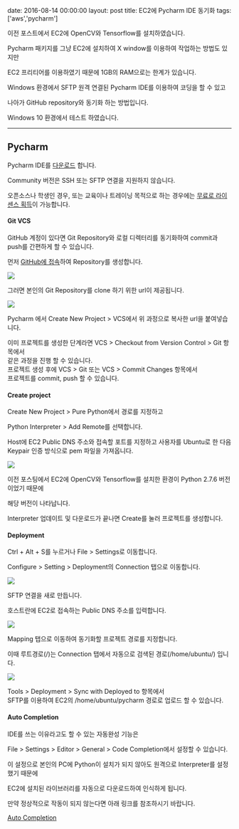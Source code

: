 date: 2016-08-14 00:00:00
layout: post
title: EC2에 Pycharm IDE 동기화
tags: ['aws','pycharm']

이전 포스트에서 EC2에 OpenCV와 Tensorflow를 설치하였습니다.

Pycharm 패키지를 그냥 EC2에 설치하여 X window를 이용하여 작업하는 방법도 있지만

EC2 프리티어를 이용하였기 때문에 1GB의 RAM으로는 한계가 있습니다.

Windows 환경에서 SFTP 원격 연결된 Pycharm IDE를 이용하여 코딩을 할 수 있고

나아가 GitHub repository와 동기화 하는 방법입니다.

Windows 10 환경에서 테스트 하였습니다.

---

## Pycharm

Pycharm IDE를 [다운로드](//www.jetbrains.com/pycharm/download/#section=windows) 합니다.

<div class='warn'>
Community 버전은 SSH 또는 SFTP 연결을 지원하지 않습니다.
</div>

오픈소스나 학생인 경우, 또는 교육이나 트레이닝 목적으로 하는 경우에는 [무료로 라이센스 획득](//www.jetbrains.com/pycharm/buy/#edition=discounts)이 가능합니다.


#### Git VCS

GitHub 계정이 있다면 Git Repository와 로컬 디렉터리를 동기화하여 commit과 push를 간편하게 할 수 있습니다.

먼저 [GitHub에 접속](//github.com)하여 Repository를 생성합니다.

![](//s3.ap-northeast-2.amazonaws.com/jongwony/blog/aws/gitrepo.png)

그러면 본인의 Git Repository를 clone 하기 위한 url이 제공됩니다.

![](//s3.ap-northeast-2.amazonaws.com/jongwony/blog/aws/giturl.png)

Pycharm 에서 Create New Project > VCS에서 위 과정으로 복사한 url을 붙여넣습니다.

<div class='def'>
이미 프로젝트를 생성한 단계라면 VCS > Checkout from Version Control > Git 항목에서
<br>
같은 과정을 진행 할 수 있습니다.
</div>

<div class='def'>
프로젝트 생성 후에 VCS > Git 또는 VCS > Commit Changes 항목에서 <br>
프로젝트를 commit, push 할 수 있습니다.
</div>

#### Create project

Create New Project > Pure Python에서 경로를 지정하고

Python Interpreter > Add Remote를 선택합니다.

Host에 EC2 Public DNS 주소와 접속할 포트를 지정하고 사용자를 Ubuntu로 한 다음 Keypair 인증 방식으로 pem 파일을 가져옵니다.

![](//s3.ap-northeast-2.amazonaws.com/jongwony/blog/aws/interpreter.png)

이전 포스팅에서 EC2에 OpenCV와 Tensorflow를 설치한 환경이 Python 2.7.6 버전이었기 때문에

해당 버전이 나타납니다.

Interpreter 업데이트 및 다운로드가 끝나면 Create를 눌러 프로젝트를 생성합니다.


#### Deployment

Ctrl + Alt + S를 누르거나 File > Settings로 이동합니다.

Configure > Setting > Deployment의 Connection 탭으로 이동합니다.

![](//s3.ap-northeast-2.amazonaws.com/jongwony/blog/aws/deploy.png)

SFTP 연결을 새로 만듭니다.

호스트란에 EC2로 접속하는 Public DNS 주소를 입력합니다.

![](//s3.ap-northeast-2.amazonaws.com/jongwony/blog/aws/connection.png)

Mapping 탭으로 이동하여 동기화할 프로젝트 경로를 지정합니다.

이때 루트경로(/)는 Connection 탭에서 자동으로 검색된 경로(/home/ubuntu/) 입니다.

![](//s3.ap-northeast-2.amazonaws.com/jongwony/blog/aws/mapping.png)

<div class='def'>
Tools > Deployment > Sync with Deployed to 항목에서 <br>
SFTP를 이용하여 EC2의 /home/ubuntu/pycharm 경로로 업로드 할 수 있습니다.
</div>

#### Auto Completion

IDE를 쓰는 이유라고도 할 수 있는 자동완성 기능은

File > Settings > Editor > General > Code Completion에서 설정할 수 있습니다.

이 설정으로 본인의 PC에 Python이 설치가 되지 않아도 원격으로 Interpreter를 설정했기 때문에

EC2에 설치된 라이브러리를 자동으로 다운로드하여 인식하게 됩니다.

만약 정상적으로 작동이 되지 않는다면 아래 링크를 참조하시기 바랍니다.

[Auto Completion](//confluence.jetbrains.com/display/PYH/Code+completion)
